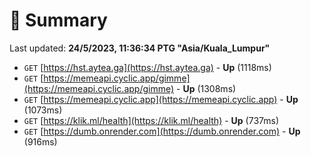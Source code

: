 # 📖 Summary
Last updated: **24/5/2023, 11:36:34 PTG "Asia/Kuala_Lumpur"**

- `GET` [https://hst.aytea.ga](https://hst.aytea.ga) - **Up** (1118ms)
- `GET` [https://memeapi.cyclic.app/gimme](https://memeapi.cyclic.app/gimme) - **Up** (1308ms)
- `GET` [https://memeapi.cyclic.app](https://memeapi.cyclic.app) - **Up** (1073ms)
- `GET` [https://klik.ml/health](https://klik.ml/health) - **Up** (737ms)
- `GET` [https://dumb.onrender.com](https://dumb.onrender.com) - **Up** (916ms)
